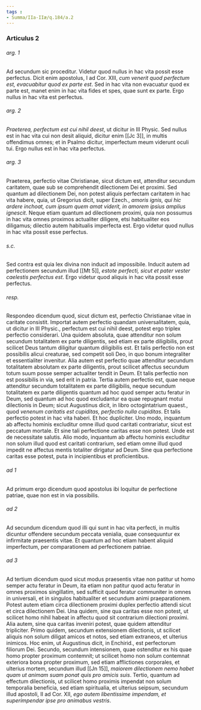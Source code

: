 ```yaml
---
tags : 
- Summa/IIa-IIæ/q.184/a.2
---
```


### Articulus 2

###### arg. 1
Ad secundum sic proceditur. Videtur quod nullus in hac vita possit esse perfectus. Dicit enim apostolus, I ad Cor. XIII, *cum venerit quod perfectum est, evacuabitur quod ex parte est*. Sed in hac vita non evacuatur quod ex parte est, manet enim in hac vita fides et spes, quae sunt ex parte. Ergo nullus in hac vita est perfectus.

###### arg. 2
*Praeterea, perfectum est cui nihil deest*, ut dicitur in III Physic. Sed nullus est in hac vita cui non desit aliquid, dicitur enim [[Jc 3]], in multis offendimus omnes; et in Psalmo dicitur, imperfectum meum viderunt oculi tui. Ergo nullus est in hac vita perfectus.

###### arg. 3
Praeterea, perfectio vitae Christianae, sicut dictum est, attenditur secundum caritatem, quae sub se comprehendit dilectionem Dei et proximi. Sed quantum ad dilectionem Dei, non potest aliquis perfectam caritatem in hac vita habere, quia, ut Gregorius dicit, super Ezech., *amoris ignis, qui hic ardere inchoat, cum ipsum quem amat viderit, in amorem ipsius amplius ignescit*. Neque etiam quantum ad dilectionem proximi, quia non possumus in hac vita omnes proximos actualiter diligere, etsi habitualiter eos diligamus; dilectio autem habitualis imperfecta est. Ergo videtur quod nullus in hac vita possit esse perfectus.

###### s.c.
Sed contra est quia lex divina non inducit ad impossibile. Inducit autem ad perfectionem secundum illud [[Mt 5]], *estote perfecti, sicut et pater vester caelestis perfectus est*. Ergo videtur quod aliquis in hac vita possit esse perfectus.

###### resp.
Respondeo dicendum quod, sicut dictum est, perfectio Christianae vitae in caritate consistit. Importat autem perfectio quandam universalitatem, quia, ut dicitur in III Physic., perfectum est cui nihil deest, potest ergo triplex perfectio considerari. Una quidem absoluta, quae attenditur non solum secundum totalitatem ex parte diligentis, sed etiam ex parte diligibilis, prout scilicet Deus tantum diligitur quantum diligibilis est. Et talis perfectio non est possibilis alicui creaturae, sed competit soli Deo, in quo bonum integraliter et essentialiter invenitur. Alia autem est perfectio quae attenditur secundum totalitatem absolutam ex parte diligentis, prout scilicet affectus secundum totum suum posse semper actualiter tendit in Deum. Et talis perfectio non est possibilis in via, sed erit in patria. Tertia autem perfectio est, quae neque attenditur secundum totalitatem ex parte diligibilis, neque secundum totalitatem ex parte diligentis quantum ad hoc quod semper actu feratur in Deum, sed quantum ad hoc quod excludantur ea quae repugnant motui dilectionis in Deum; sicut Augustinus dicit, in libro octogintatrium quaest., quod *venenum caritatis est cupiditas, perfectio nulla cupiditas*. Et talis perfectio potest in hac vita haberi. Et hoc dupliciter. Uno modo, inquantum ab affectu hominis excluditur omne illud quod caritati contrariatur, sicut est peccatum mortale. Et sine tali perfectione caritas esse non potest. Unde est de necessitate salutis. Alio modo, inquantum ab affectu hominis excluditur non solum illud quod est caritati contrarium, sed etiam omne illud quod impedit ne affectus mentis totaliter dirigatur ad Deum. Sine qua perfectione caritas esse potest, puta in incipientibus et proficientibus.

###### ad 1
Ad primum ergo dicendum quod apostolus ibi loquitur de perfectione patriae, quae non est in via possibilis.

###### ad 2
Ad secundum dicendum quod illi qui sunt in hac vita perfecti, in multis dicuntur offendere secundum peccata venialia, quae consequuntur ex infirmitate praesentis vitae. Et quantum ad hoc etiam habent aliquid imperfectum, per comparationem ad perfectionem patriae.

###### ad 3
Ad tertium dicendum quod sicut modus praesentis vitae non patitur ut homo semper actu feratur in Deum, ita etiam non patitur quod actu feratur in omnes proximos singillatim, sed sufficit quod feratur communiter in omnes in universali, et in singulos habitualiter et secundum animi praeparationem. Potest autem etiam circa dilectionem proximi duplex perfectio attendi sicut et circa dilectionem Dei. Una quidem, sine qua caritas esse non potest, ut scilicet homo nihil habeat in affectu quod sit contrarium dilectioni proximi. Alia autem, sine qua caritas inveniri potest, quae quidem attenditur tripliciter. Primo quidem, secundum extensionem dilectionis, ut scilicet aliquis non solum diligat amicos et notos, sed etiam extraneos, et ulterius inimicos. Hoc enim, ut Augustinus dicit, in Enchirid., est perfectorum filiorum Dei. Secundo, secundum intensionem, quae ostenditur ex his quae homo propter proximum contemnit; ut scilicet homo non solum contemnat exteriora bona propter proximum, sed etiam afflictiones corporales, et ulterius mortem, secundum illud [[Jn 15]], *maiorem dilectionem nemo habet quam ut animam suam ponat quis pro amicis suis*. Tertio, quantum ad effectum dilectionis, ut scilicet homo proximis impendat non solum temporalia beneficia, sed etiam spiritualia, et ulterius seipsum, secundum illud apostoli, II ad Cor. XII, *ego autem libentissime impendam, et superimpendar ipse pro animabus vestris*.

